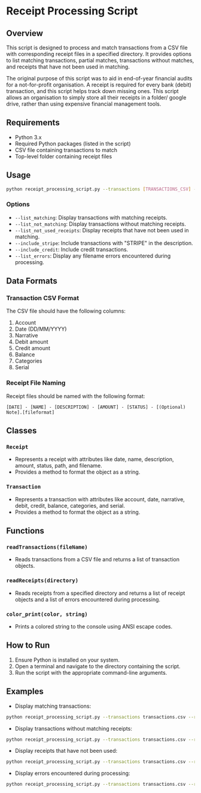 # Receipt Processing Script

## Overview

This script is designed to process and match transactions from a CSV file with corresponding receipt files in a specified directory. It provides options to list matching transactions, partial matches, transactions without matches, and receipts that have not been used in matching.

The original purpose of this script was to aid in end-of-year financial audits for a not-for-profit organisation. A receipt is required for every bank (debit) transaction, and this script helps track down missing ones. This script allows an organisation to simply store all their receipts in a folder/ google drive, rather than using expensive financial management tools.  

## Requirements

- Python 3.x
- Required Python packages (listed in the script)
- CSV file containing transactions to match
- Top-level folder containing receipt files

## Usage

```bash
python receipt_processing_script.py --transactions [TRANSACTIONS_CSV] --receipts [RECEIPTS_DIRECTORY] [OPTIONS]
```

### Options

- `--list_matching`: Display transactions with matching receipts.
- `--list_not_matching`: Display transactions without matching receipts.
- `--list_not_used_receipts`: Display receipts that have not been used in matching.
- `--include_stripe`: Include transactions with "STRIPE" in the description.
- `--include_credit`: Include credit transactions.
- `--list_errors`: Display any filename errors encountered during processing.

## Data Formats

### Transaction CSV Format

The CSV file should have the following columns:

1. Account
2. Date (DD/MM/YYYY)
3. Narrative
4. Debit amount
5. Credit amount
6. Balance
7. Categories
8. Serial

### Receipt File Naming

Receipt files should be named with the following format:

`[DATE] - [NAME] - [DESCRIPTION] - [AMOUNT] - [STATUS] - [(Optional) Note].[fileformat]`

## Classes

### `Receipt`

- Represents a receipt with attributes like date, name, description, amount, status, path, and filename.
- Provides a method to format the object as a string.

### `Transaction`

- Represents a transaction with attributes like account, date, narrative, debit, credit, balance, categories, and serial.
- Provides a method to format the object as a string.

## Functions

### `readTransactions(fileName)`

- Reads transactions from a CSV file and returns a list of transaction objects.

### `readReceipts(directory)`

- Reads receipts from a specified directory and returns a list of receipt objects and a list of errors encountered during processing.

### `color_print(color, string)`

- Prints a colored string to the console using ANSI escape codes.

## How to Run

1. Ensure Python is installed on your system.
2. Open a terminal and navigate to the directory containing the script.
3. Run the script with the appropriate command-line arguments.

## Examples

- Display matching transactions:

```bash
python receipt_processing_script.py --transactions transactions.csv --receipts receipts_directory --list_matching
```

- Display transactions without matching receipts:

```bash
python receipt_processing_script.py --transactions transactions.csv --receipts receipts_directory --list_not_matching
```

- Display receipts that have not been used:

```bash
python receipt_processing_script.py --transactions transactions.csv --receipts receipts_directory --list_not_used_receipts
```

- Display errors encountered during processing:

```bash
python receipt_processing_script.py --transactions transactions.csv --receipts receipts_directory --list_errors
```
